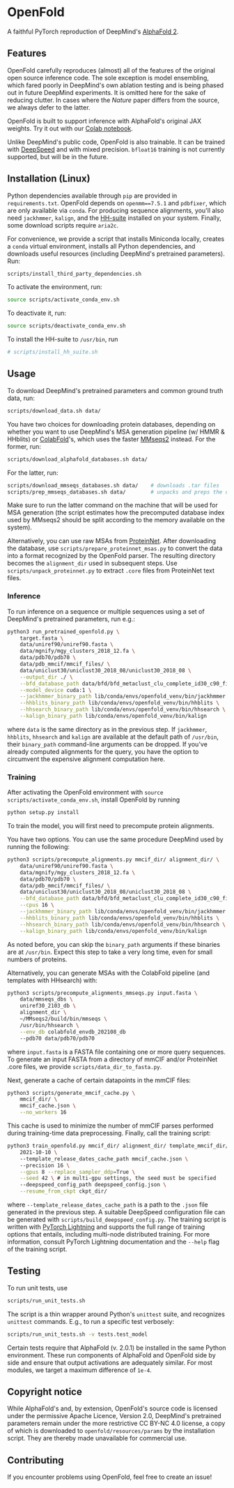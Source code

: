 # OpenFold

A faithful PyTorch reproduction of DeepMind's 
[AlphaFold 2](https://github.com/deepmind/alphafold).

## Features

OpenFold carefully reproduces (almost) all of the features of the original open
source inference code. The sole exception is model ensembling, which fared
poorly in DeepMind's own ablation testing and is being phased out in future
DeepMind experiments. It is omitted here for the sake of reducing clutter. In 
cases where the *Nature* paper differs from the source, we always defer to the 
latter. 

OpenFold is built to support inference with AlphaFold's original JAX weights.
Try it out with our [Colab notebook](https://colab.research.google.com/github/aqlaboratory/openfold/blob/main/notebooks/OpenFold.ipynb).

Unlike DeepMind's public code, OpenFold is also trainable. It can be trained 
with [DeepSpeed](https://github.com/microsoft/deepspeed) and with mixed 
precision. `bfloat16` training is not currently supported, but will be in the 
future.

## Installation (Linux)

Python dependencies available through `pip` are provided in `requirements.txt`. 
OpenFold depends on `openmm==7.5.1` and `pdbfixer`, which are only available 
via `conda`. For producing sequence alignments, you'll also need `jackhmmer`, 
`kalign`, and the [HH-suite](https://github.com/soedinglab/hh-suite) installed 
on your system. Finally, some download scripts require `aria2c`.

For convenience, we provide a script that installs Miniconda locally, creates a 
`conda` virtual environment, installs all Python dependencies, and downloads
useful resources (including DeepMind's pretrained parameters). Run:

```bash
scripts/install_third_party_dependencies.sh
```

To activate the environment, run:

```bash
source scripts/activate_conda_env.sh
```

To deactivate it, run:

```bash
source scripts/deactivate_conda_env.sh
```

To install the HH-suite to `/usr/bin`, run

```bash
# scripts/install_hh_suite.sh
```

## Usage

To download DeepMind's pretrained parameters and common ground truth data, run:

```bash
scripts/download_data.sh data/
```

You have two choices for downloading protein databases, depending on whether 
you want to use DeepMind's MSA generation pipeline (w/ HMMR & HHblits) or 
[ColabFold](https://github.com/sokrypton/ColabFold)'s, which uses the faster
[MMseqs2](https://github.com/soedinglab/mmseqs2) instead. For the former, run:

```bash
scripts/download_alphafold_databases.sh data/
```

For the latter, run:

```bash
scripts/download_mmseqs_databases.sh data/    # downloads .tar files
scripts/prep_mmseqs_databases.sh data/        # unpacks and preps the databases
```

Make sure to run the latter command on the machine that will be used for MSA
generation (the script estimates how the precomputed database index used by
MMseqs2 should be split according to the memory available on the system).

Alternatively, you can use raw MSAs from 
[ProteinNet](https://github.com/aqlaboratory/proteinnet). After downloading
the database, use `scripts/prepare_proteinnet_msas.py` to convert the data into
a format recognized by the OpenFold parser. The resulting directory becomes the
`alignment_dir` used in subsequent steps. Use `scripts/unpack_proteinnet.py` to
extract `.core` files from ProteinNet text files.

### Inference

To run inference on a sequence or multiple sequences using a set of DeepMind's 
pretrained parameters, run e.g.:

```bash
python3 run_pretrained_openfold.py \
    target.fasta \
    data/uniref90/uniref90.fasta \
    data/mgnify/mgy_clusters_2018_12.fa \
    data/pdb70/pdb70 \
    data/pdb_mmcif/mmcif_files/ \
    data/uniclust30/uniclust30_2018_08/uniclust30_2018_08 \
    --output_dir ./ \
    --bfd_database_path data/bfd/bfd_metaclust_clu_complete_id30_c90_final_seq.sorted_opt \
    --model_device cuda:1 \
    --jackhmmer_binary_path lib/conda/envs/openfold_venv/bin/jackhmmer \
    --hhblits_binary_path lib/conda/envs/openfold_venv/bin/hhblits \
    --hhsearch_binary_path lib/conda/envs/openfold_venv/bin/hhsearch \
    --kalign_binary_path lib/conda/envs/openfold_venv/bin/kalign
```

where `data` is the same directory as in the previous step. If `jackhmmer`, 
`hhblits`, `hhsearch` and `kalign` are available at the default path of 
`/usr/bin`, their `binary_path` command-line arguments can be dropped.
If you've already computed alignments for the query, you have the option to 
circumvent the expensive alignment computation here.

### Training

After activating the OpenFold environment with 
`source scripts/activate_conda_env.sh`, install OpenFold by running

```bash
python setup.py install
```

To train the model, you will first need to precompute protein alignments. 

You have two options. You can use the same procedure DeepMind used by running
the following:

```bash
python3 scripts/precompute_alignments.py mmcif_dir/ alignment_dir/ \
    data/uniref90/uniref90.fasta \
    data/mgnify/mgy_clusters_2018_12.fa \
    data/pdb70/pdb70 \
    data/pdb_mmcif/mmcif_files/ \
    data/uniclust30/uniclust30_2018_08/uniclust30_2018_08 \
    --bfd_database_path data/bfd/bfd_metaclust_clu_complete_id30_c90_final_seq.sorted_opt \
    --cpus 16 \
    --jackhmmer_binary_path lib/conda/envs/openfold_venv/bin/jackhmmer \
    --hhblits_binary_path lib/conda/envs/openfold_venv/bin/hhblits \
    --hhsearch_binary_path lib/conda/envs/openfold_venv/bin/hhsearch \
    --kalign_binary_path lib/conda/envs/openfold_venv/bin/kalign
```

As noted before, you can skip the `binary_path` arguments if these binaries are 
at `/usr/bin`. Expect this step to take a very long time, even for small 
numbers of proteins.

Alternatively, you can generate MSAs with the ColabFold pipeline (and templates
with HHsearch) with:

```bash
python3 scripts/precompute_alignments_mmseqs.py input.fasta \
    data/mmseqs_dbs \
    uniref30_2103_db \
    alignment_dir \
    ~/MMseqs2/build/bin/mmseqs \
    /usr/bin/hhsearch \
    --env_db colabfold_envdb_202108_db
    --pdb70 data/pdb70/pdb70
```

where `input.fasta` is a FASTA file containing one or more query sequences. To 
generate an input FASTA from a directory of mmCIF and/or ProteinNet .core 
files, we provide `scripts/data_dir_to_fasta.py`.

Next, generate a cache of certain datapoints in the mmCIF files:

```bash
python3 scripts/generate_mmcif_cache.py \
    mmcif_dir/ \
    mmcif_cache.json \
    --no_workers 16
```

This cache is used to minimize the number of mmCIF parses performed during 
training-time data preprocessing. Finally, call the training script:

```bash
python3 train_openfold.py mmcif_dir/ alignment_dir/ template_mmcif_dir/ \
    2021-10-10 \ 
    --template_release_dates_cache_path mmcif_cache.json \ 
    --precision 16 \
    --gpus 8 --replace_sampler_ddp=True \
    --seed 42 \ # in multi-gpu settings, the seed must be specified
    --deepspeed_config_path deepspeed_config.json \
    --resume_from_ckpt ckpt_dir/
```

where `--template_release_dates_cache_path` is a path to the `.json` file
generated in the previous step. A suitable DeepSpeed configuration file can be 
generated with `scripts/build_deepspeed_config.py`. The training script is 
written with [PyTorch Lightning](https://github.com/PyTorchLightning/pytorch-lightning) 
and supports the full range of training options that entails, including 
multi-node distributed training. For more information, consult PyTorch 
Lightning documentation and the `--help` flag of the training script.

## Testing

To run unit tests, use

```bash
scripts/run_unit_tests.sh
```

The script is a thin wrapper around Python's `unittest` suite, and recognizes
`unittest` commands. E.g., to run a specific test verbosely:

```bash
scripts/run_unit_tests.sh -v tests.test_model
```

Certain tests require that AlphaFold (v. 2.0.1) be installed in the same Python
environment. These run components of AlphaFold and OpenFold side by side and
ensure that output activations are adequately similar. For most modules, we
target a maximum difference of `1e-4`.

## Copyright notice

While AlphaFold's and, by extension, OpenFold's source code is licensed under
the permissive Apache Licence, Version 2.0, DeepMind's pretrained parameters 
remain under the more restrictive CC BY-NC 4.0 license, a copy of which is 
downloaded to `openfold/resources/params` by the installation script. They are
thereby made unavailable for commercial use.

## Contributing

If you encounter problems using OpenFold, feel free to create an issue!
